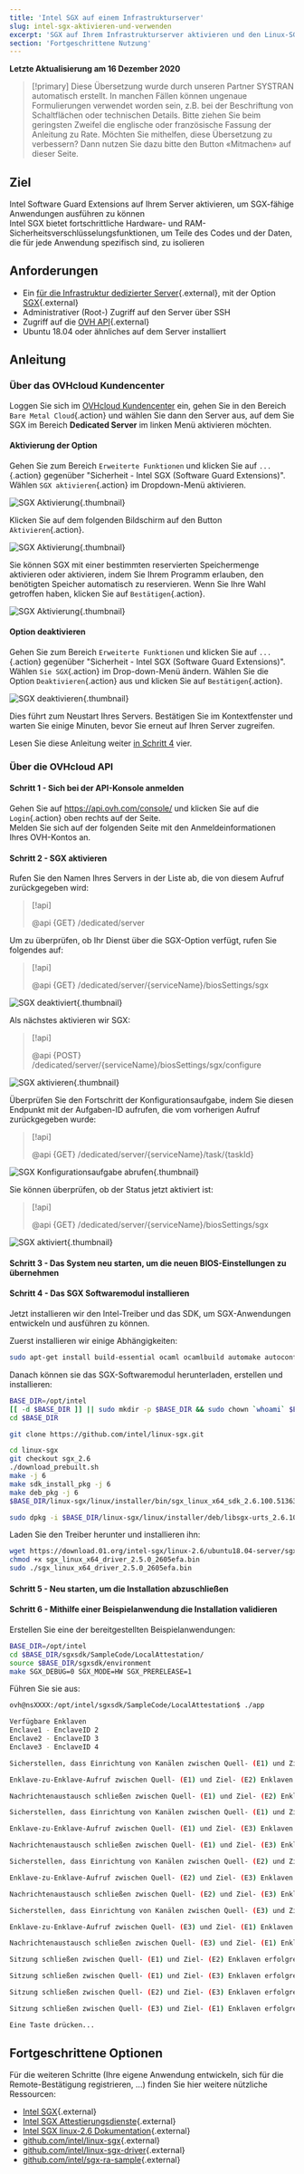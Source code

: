 ```yaml
---
title: 'Intel SGX auf einem Infrastrukturserver'
slug: intel-sgx-aktivieren-und-verwenden
excerpt: 'SGX auf Ihrem Infrastrukturserver aktivieren und den Linux-SGX-Software-Stack installieren'
section: 'Fortgeschrittene Nutzung'
---
```


**Letzte Aktualisierung am 16 Dezember 2020**

> [!primary]
> Diese Übersetzung wurde durch unseren Partner SYSTRAN automatisch erstellt. In manchen Fällen können ungenaue Formulierungen verwendet worden sein, z.B. bei der Beschriftung von Schaltflächen oder technischen Details. Bitte ziehen Sie beim geringsten Zweifel die englische oder französische Fassung der Anleitung zu Rate. Möchten Sie mithelfen, diese Übersetzung zu verbessern? Dann nutzen Sie dazu bitte den Button «Mitmachen» auf dieser Seite.
>

## Ziel

Intel Software Guard Extensions auf Ihrem Server aktivieren, um SGX-fähige Anwendungen ausführen zu können  
Intel SGX bietet fortschrittliche Hardware- und RAM-Sicherheitsverschlüsselungsfunktionen, um Teile des Codes und der Daten, die für jede Anwendung spezifisch sind, zu isolieren

## Anforderungen

- Ein [für die Infrastruktur dedizierter Server](https://www.ovh.co.uk/dedicated_servers/infra/){.external}, mit der Option [SGX](https://www.ovh.co.uk/dedicated_servers/software-guard-extensions/){.external}
- Administrativer (Root-) Zugriff auf den Server über SSH
- Zugriff auf die [OVH API](https://api.ovh.com/console/){.external}
- Ubuntu 18.04 oder ähnliches auf dem Server installiert

## Anleitung

### Über das OVHcloud Kundencenter

Loggen Sie sich im [OVHcloud Kundencenter](https://www.ovh.com/auth/?action=gotomanager) ein, gehen Sie in den Bereich `Bare Metal Cloud`{.action} und wählen Sie dann den Server aus, auf dem Sie SGX im Bereich **Dedicated Server** im linken Menü aktivieren möchten.

#### Aktivierung der Option

Gehen Sie zum Bereich `Erweiterte Funktionen` und klicken Sie auf `...`{.action} gegenüber "Sicherheit - Intel SGX (Software Guard Extensions)". Wählen `SGX aktivieren`{.action} im Dropdown-Menü aktivieren.

![SGX Aktivierung](images/enable_sgx.png){.thumbnail}

Klicken Sie auf dem folgenden Bildschirm auf den Button `Aktivieren`{.action}.

![SGX Aktivierung](images/enable_sgx2.png){.thumbnail}

Sie können SGX mit einer bestimmten reservierten Speichermenge aktivieren oder aktivieren, indem Sie Ihrem Programm erlauben, den benötigten Speicher automatisch zu reservieren. Wenn Sie Ihre Wahl getroffen haben, klicken Sie auf `Bestätigen`{.action}.

![SGX Aktivierung](images/manage_sgx.png){.thumbnail}

#### Option deaktivieren

Gehen Sie zum Bereich `Erweiterte Funktionen` und klicken Sie auf `...`{.action} gegenüber "Sicherheit - Intel SGX (Software Guard Extensions)". Wählen `Sie SGX`{.action} im Drop-down-Menü ändern. Wählen Sie die Option `Deaktivieren`{.action} aus und klicken Sie auf `Bestätigen`{.action}.

![SGX deaktivieren](images/disable_sgx.png){.thumbnail}

Dies führt zum Neustart Ihres Servers. Bestätigen Sie im Kontextfenster und warten Sie einige Minuten, bevor Sie erneut auf Ihren Server zugreifen.

Lesen Sie diese Anleitung weiter [in Schritt 4](./#schritt-4-das-sgx-softwaremodul-installieren) vier.

### Über die OVHcloud API

#### Schritt 1 - Sich bei der API-Konsole anmelden

Gehen Sie auf <https://api.ovh.com/console/> und klicken Sie auf die `Login`{.action} oben rechts auf der Seite.  
Melden Sie sich auf der folgenden Seite mit den Anmeldeinformationen Ihres OVH-Kontos an.

#### Schritt 2 - SGX aktivieren

Rufen Sie den Namen Ihres Servers in der Liste ab, die von diesem Aufruf zurückgegeben wird:

> [!api]
>
> @api {GET} /dedicated/server

Um zu überprüfen, ob Ihr Dienst über die SGX-Option verfügt, rufen Sie folgendes auf: 

> [!api]
>
> @api {GET} /dedicated/server/{serviceName}/biosSettings/sgx

![SGX deaktiviert](images/get-disabled.png){.thumbnail}

Als nächstes aktivieren wir SGX:

> [!api]
>
> @api {POST} /dedicated/server/{serviceName}/biosSettings/sgx/configure

![SGX aktivieren](images/post-configure.png){.thumbnail}

Überprüfen Sie den Fortschritt der Konfigurationsaufgabe, indem Sie diesen Endpunkt mit der Aufgaben-ID aufrufen, die vom vorherigen Aufruf zurückgegeben wurde:

> [!api]
>
> @api {GET} /dedicated/server/{serviceName}/task/{taskId}

![SGX Konfigurationsaufgabe abrufen](images/get-task.png){.thumbnail}

Sie können überprüfen, ob der Status jetzt aktiviert ist:

> [!api]
>
> @api {GET} /dedicated/server/{serviceName}/biosSettings/sgx

![SGX aktiviert](images/get-enabled.png){.thumbnail}

#### Schritt 3 - Das System neu starten, um die neuen BIOS-Einstellungen zu übernehmen

#### Schritt 4 - Das SGX Softwaremodul installieren

Jetzt installieren wir den Intel-Treiber und das SDK, um SGX-Anwendungen entwickeln und ausführen zu können.  

Zuerst installieren wir einige Abhängigkeiten:
```bash
sudo apt-get install build-essential ocaml ocamlbuild automake autoconf libtool wget python libssl-dev libcurl4-openssl-dev protobuf-compiler libprotobuf-dev debhelper cmake git
```

Danach können sie das SGX-Softwaremodul herunterladen, erstellen und installieren:
```bash
BASE_DIR=/opt/intel
[[ -d $BASE_DIR ]] || sudo mkdir -p $BASE_DIR && sudo chown `whoami` $BASE_DIR
cd $BASE_DIR

git clone https://github.com/intel/linux-sgx.git

cd linux-sgx
git checkout sgx_2.6
./download_prebuilt.sh
make -j 6
make sdk_install_pkg -j 6
make deb_pkg -j 6
$BASE_DIR/linux-sgx/linux/installer/bin/sgx_linux_x64_sdk_2.6.100.51363.bin --prefix=$BASE_DIR/

sudo dpkg -i $BASE_DIR/linux-sgx/linux/installer/deb/libsgx-urts_2.6.100.51363-bionic1_amd64.deb $BASE_DIR/linux-sgx/linux/installer/deb/libsgx-enclave-common_2.6.100.51363-bionic1_amd64.deb
```

Laden Sie den Treiber herunter und installieren ihn:
```bash
wget https://download.01.org/intel-sgx/linux-2.6/ubuntu18.04-server/sgx_linux_x64_driver_2.5.0_2605efa.bin
chmod +x sgx_linux_x64_driver_2.5.0_2605efa.bin
sudo ./sgx_linux_x64_driver_2.5.0_2605efa.bin
```

#### Schritt 5 - Neu starten, um die Installation abzuschließen

#### Schritt 6 - Mithilfe einer Beispielanwendung die Installation validieren

Erstellen Sie eine der bereitgestellten Beispielanwendungen:
```bash
BASE_DIR=/opt/intel
cd $BASE_DIR/sgxsdk/SampleCode/LocalAttestation/
source $BASE_DIR/sgxsdk/environment
make SGX_DEBUG=0 SGX_MODE=HW SGX_PRERELEASE=1
```

Führen Sie sie aus:
```bash
ovh@nsXXXX:/opt/intel/sgxsdk/SampleCode/LocalAttestation$ ./app 

Verfügbare Enklaven
Enclave1 - EnclaveID 2
Enclave2 - EnclaveID 3
Enclave3 - EnclaveID 4

Sicherstellen, dass Einrichtung von Kanälen zwischen Quell- (E1) und Ziel- (E2) Enklaven erfolgreich ist!!!

Enklave-zu-Enklave-Aufruf zwischen Quell- (E1) und Ziel- (E2) Enklaven erfolgreich !!!

Nachrichtenaustausch schließen zwischen Quell- (E1) und Ziel- (E2) Enklaven erfolgreich !!!

Sicherstellen, dass Einrichtung von Kanälen zwischen Quell- (E1) und Ziel- (E3) Enklaven erfolgreich ist!!!

Enklave-zu-Enklave-Aufruf zwischen Quell- (E1) und Ziel- (E3) Enklaven erfolgreich !!!

Nachrichtenaustausch schließen zwischen Quell- (E1) und Ziel- (E3) Enklaven erfolgreich !!!

Sicherstellen, dass Einrichtung von Kanälen zwischen Quell- (E2) und Ziel- (E3) Enklaven erfolgreich ist!!!

Enklave-zu-Enklave-Aufruf zwischen Quell- (E2) und Ziel- (E3) Enklaven erfolgreich !!!

Nachrichtenaustausch schließen zwischen Quell- (E2) und Ziel- (E3) Enklaven erfolgreich !!!

Sicherstellen, dass Einrichtung von Kanälen zwischen Quell- (E3) und Ziel- (E1) Enklaven erfolgreich ist!!!

Enklave-zu-Enklave-Aufruf zwischen Quell- (E3) und Ziel- (E1) Enklaven erfolgreich !!!

Nachrichtenaustausch schließen zwischen Quell- (E3) und Ziel- (E1) Enklaven erfolgreich !!!

Sitzung schließen zwischen Quell- (E1) und Ziel- (E2) Enklaven erfolgreich !!!

Sitzung schließen zwischen Quell- (E1) und Ziel- (E3) Enklaven erfolgreich !!!

Sitzung schließen zwischen Quell- (E2) und Ziel- (E3) Enklaven erfolgreich !!!

Sitzung schließen zwischen Quell- (E3) und Ziel- (E1) Enklaven erfolgreich !!!

Eine Taste drücken...
```

## Fortgeschrittene Optionen

Für die weiteren Schritte (Ihre eigene Anwendung entwickeln, sich für die Remote-Bestätigung registrieren, ...) finden Sie hier weitere nützliche Ressourcen:

- [Intel SGX](https://software.intel.com/en-us/sgx){.external}
- [Intel SGX Attestierungsdienste](https://software.intel.com/en-us/sgx/attestation-services){.external}
- [Intel SGX linux-2.6 Dokumentation](https://download.01.org/intel-sgx/linux-2.6/docs/){.external}
- [github.com/intel/linux-sgx](https://github.com/intel/linux-sgx){.external}
- [github.com/intel/linux-sgx-driver](https://github.com/intel/linux-sgx-driver){.external}
- [github.com/intel/sgx-ra-sample](https://github.com/intel/sgx-ra-sample){.external}

